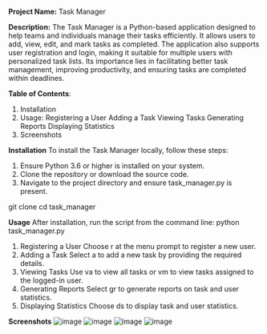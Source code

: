 **Project Name:** Task Manager

**Description:** The Task Manager is a Python-based application designed to help teams and individuals manage their tasks efficiently. It allows users to add, view, edit, and mark tasks as completed. The application also supports user registration and login, making it suitable for multiple users with personalized task lists. Its importance lies in facilitating better task management, improving productivity, and ensuring tasks are completed within deadlines.


**Table of Contents**:
1. Installation
2. Usage:
Registering a User
Adding a Task
Viewing Tasks
Generating Reports
Displaying Statistics
3. Screenshots


**Installation**
To install the Task Manager locally, follow these steps:

1. Ensure Python 3.6 or higher is installed on your system.
2. Clone the repository or download the source code.
3. Navigate to the project directory and ensure task_manager.py is present.

git clone <repository-url>
cd task_manager


**Usage**
After installation, run the script from the command line:
python task_manager.py

1. Registering a User
Choose r at the menu prompt to register a new user.
2. Adding a Task
Select a to add a new task by providing the required details.
3. Viewing Tasks
Use va to view all tasks or vm to view tasks assigned to the logged-in user.
4. Generating Reports
Select gr to generate reports on task and user statistics.
5. Displaying Statistics
Choose ds to display task and user statistics.


**Screenshots**
![image](https://github.com/mxhmoodem/finalCapstone/assets/142519933/c3254d72-4817-4d59-bf77-34ca585a26fd)
![image](https://github.com/mxhmoodem/finalCapstone/assets/142519933/5b7fa9fc-5f11-48e8-859b-14e09803ab2d)
![image](https://github.com/mxhmoodem/finalCapstone/assets/142519933/5b470a63-b91a-478f-aec4-a8989bf1d9e7)
![image](https://github.com/mxhmoodem/finalCapstone/assets/142519933/1da32769-081d-4a7b-bd17-f045b741c53b)



